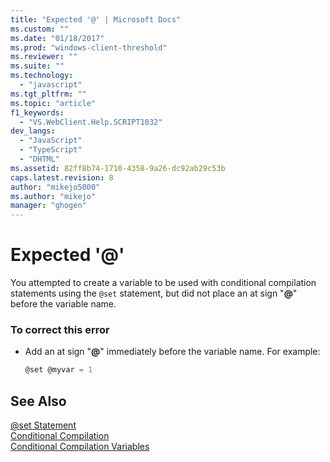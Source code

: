 ```yaml
---
title: "Expected '@' | Microsoft Docs"
ms.custom: ""
ms.date: "01/18/2017"
ms.prod: "windows-client-threshold"
ms.reviewer: ""
ms.suite: ""
ms.technology: 
  - "javascript"
ms.tgt_pltfrm: ""
ms.topic: "article"
f1_keywords: 
  - "VS.WebClient.Help.SCRIPT1032"
dev_langs: 
  - "JavaScript"
  - "TypeScript"
  - "DHTML"
ms.assetid: 82ff8b74-1710-4358-9a26-dc92ab29c53b
caps.latest.revision: 8
author: "mikejo5000"
ms.author: "mikejo"
manager: "ghogen"
---
```

# Expected '@'
You attempted to create a variable to be used with conditional compilation statements using the `@set` statement, but did not place an at sign "**@**" before the variable name.  
  
### To correct this error  
  
-   Add an at sign "**@**" immediately before the variable name. For example:  
  
    ```JavaScript  
    @set @myvar = 1  
    ```  
  
## See Also  
 [@set Statement](../../javascript/reference/at-set-statement-javascript.md)   
 [Conditional Compilation](../../javascript/advanced/conditional-compilation-javascript.md)   
 [Conditional Compilation Variables](../../javascript/advanced/conditional-compilation-variables-javascript.md)